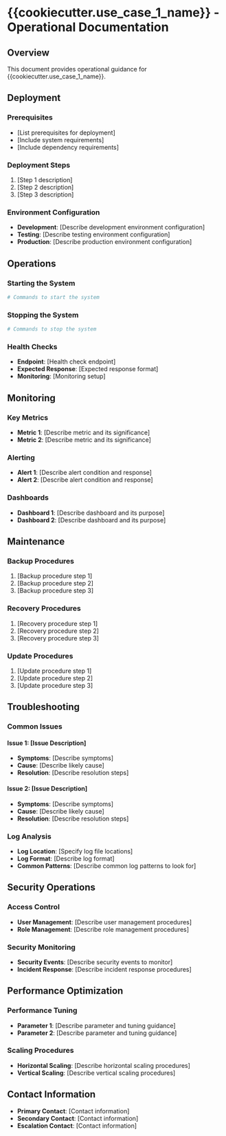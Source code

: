 # {{cookiecutter.use_case_1_name}} - Operational Documentation

## Overview
This document provides operational guidance for {{cookiecutter.use_case_1_name}}.

## Deployment

### Prerequisites
- [List prerequisites for deployment]
- [Include system requirements]
- [Include dependency requirements]

### Deployment Steps
1. [Step 1 description]
2. [Step 2 description]
3. [Step 3 description]

### Environment Configuration
- **Development**: [Describe development environment configuration]
- **Testing**: [Describe testing environment configuration]
- **Production**: [Describe production environment configuration]

## Operations

### Starting the System
```bash
# Commands to start the system
```

### Stopping the System
```bash
# Commands to stop the system
```

### Health Checks
- **Endpoint**: [Health check endpoint]
- **Expected Response**: [Expected response format]
- **Monitoring**: [Monitoring setup]

## Monitoring

### Key Metrics
- **Metric 1**: [Describe metric and its significance]
- **Metric 2**: [Describe metric and its significance]

### Alerting
- **Alert 1**: [Describe alert condition and response]
- **Alert 2**: [Describe alert condition and response]

### Dashboards
- **Dashboard 1**: [Describe dashboard and its purpose]
- **Dashboard 2**: [Describe dashboard and its purpose]

## Maintenance

### Backup Procedures
1. [Backup procedure step 1]
2. [Backup procedure step 2]
3. [Backup procedure step 3]

### Recovery Procedures
1. [Recovery procedure step 1]
2. [Recovery procedure step 2]
3. [Recovery procedure step 3]

### Update Procedures
1. [Update procedure step 1]
2. [Update procedure step 2]
3. [Update procedure step 3]

## Troubleshooting

### Common Issues

#### Issue 1: [Issue Description]
- **Symptoms**: [Describe symptoms]
- **Cause**: [Describe likely cause]
- **Resolution**: [Describe resolution steps]

#### Issue 2: [Issue Description]
- **Symptoms**: [Describe symptoms]
- **Cause**: [Describe likely cause]
- **Resolution**: [Describe resolution steps]

### Log Analysis
- **Log Location**: [Specify log file locations]
- **Log Format**: [Describe log format]
- **Common Patterns**: [Describe common log patterns to look for]

## Security Operations

### Access Control
- **User Management**: [Describe user management procedures]
- **Role Management**: [Describe role management procedures]

### Security Monitoring
- **Security Events**: [Describe security events to monitor]
- **Incident Response**: [Describe incident response procedures]

## Performance Optimization

### Performance Tuning
- **Parameter 1**: [Describe parameter and tuning guidance]
- **Parameter 2**: [Describe parameter and tuning guidance]

### Scaling Procedures
- **Horizontal Scaling**: [Describe horizontal scaling procedures]
- **Vertical Scaling**: [Describe vertical scaling procedures]

## Contact Information
- **Primary Contact**: [Contact information]
- **Secondary Contact**: [Contact information]
- **Escalation Contact**: [Contact information]